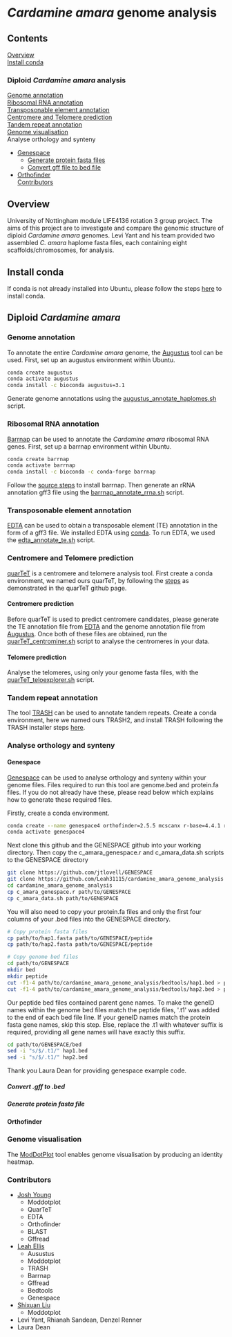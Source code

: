 # *Cardamine amara* genome analysis
## Contents
[Overview](#overview) <br/>
[Install conda](#install-conda) <br/>
### Diploid *Cardamine amara* analysis
[Genome annotation](#genome-annotation) <br/>
[Ribosomal RNA annotation](#ribosomal-rna-annotation) <br/>
[Transposonable element annotation](#transposonable-element-annotation) <br/>
[Centromere and Telomere prediction](#centromere-and-telomere-prediction) <br/>
[Tandem repeat annotation](#tandem-repeat-annotation) <br/>
[Genome visualisation](#genome-visualisation) <br/>
Analyse orthology and synteny <br/>
- [Genespace]()<br/>
  - [Generate protein fasta files]() <br/>
  - [Convert gff file to bed file]() <br/>
- [Orthofinder]() <br/>
[Contributors](#contributors)

## Overview
University of Nottingham module LIFE4136 rotation 3 group project. The aims of this project are to investigate and compare the genomic structure of diploid *Cardamine amara* genomes. Levi Yant and his team provided two assembled *C. amara* haplome fasta files, each containing eight scaffolds/chromosomes, for analysis.

## Install conda
If conda is not already installed into Ubuntu, please follow the steps [here](https://docs.conda.io/projects/conda/en/stable/user-guide/install/linux.html) to install conda.

## Diploid *Cardamine amara*
### Genome annotation
To annotate the entire *Cardamine amara* genome, the [Augustus](https://github.com/Gaius-Augustus/Augustus/tree/master) tool can be used. First, set up an augustus environment within Ubuntu. 
```bash
conda create augustus
conda activate augustus
conda install -c bioconda augustus=3.1
```
Generate genome annotations using the [augustus_annotate_haplomes.sh](https://github.com/Leah31115/cardamine_amara_genome_analysis/blob/main/augustus_annotate_haplomes.sh) script.

### Ribosomal RNA annotation
[Barrnap](https://github.com/tseemann/barrnap) can be used to annotate the *Cardamine amara* ribosomal RNA genes. First, set up a barrnap environment within Ubuntu.
```bash
conda create barrnap
conda activate barrnap
conda install -c bioconda -c conda-forge barrnap
```
Follow the [source steps](https://github.com/tseemann/barrnap?tab=readme-ov-file#source) to install barrnap. Then generate an rRNA annotation gff3 file using the [barrnap_annotate_rrna.sh](https://github.com/Leah31115/cardamine_amara_genome_analysis/blob/main/barrnap_annotate_rrna.sh) script.

### Transposonable element annotation
[EDTA](https://github.com/oushujun/EDTA) can be used to obtain a transposable element (TE) annotation in the form of a gff3 file. We installed EDTA using [conda](https://github.com/oushujun/EDTA?tab=readme-ov-file#install-with-condamamba-linux64). To run EDTA, we used the [edta_annotate_te.sh](https://github.com/Leah31115/cardamine_amara_genome_analysis/blob/main/edta_annotate_te.sh) script.  

### Centromere and Telomere prediction
[quarTeT](https://github.com/aaranyue/quarTeT) is a centromere and telomere analysis tool. First create a conda environment, we named ours quarTeT, by following the [steps](https://github.com/aaranyue/quarTeT?tab=readme-ov-file#dependencies) as demonstrated in the quarTeT github page.

#### Centromere prediction
Before quarTeT is used to predict centromere candidates, please generate the TE annotation file from [EDTA](#transposonable-element-annotation) and the genome annotation file from [Augustus](#genome-annotation). Once both of these files are obtained, run the [quarTeT_centrominer.sh](https://github.com/Leah31115/cardamine_amara_genome_analysis/blob/main/quarTeT_centrominer.sh) script to analyse the centromeres in your data.

#### Telomere prediction
Analyse the telomeres, using only your genome fasta files, with the [quarTeT_teloexplorer.sh](https://github.com/Leah31115/cardamine_amara_genome_analysis/blob/main/quarTeT_teloexplorer.sh) script. 

### Tandem repeat annotation
The tool [TRASH](https://github.com/vlothec/TRASH) can be used to annotate tandem repeats. Create a conda environment, here we named ours TRASH2, and install TRASH following the TRASH installer steps [here](https://github.com/vlothec/TRASH?tab=readme-ov-file#installation).

### Analyse orthology and synteny
#### Genespace
[Genespace](https://github.com/jtlovell/GENESPACE) can be used to analyse orthology and synteny within your genome files. Files required to run this tool are genome.bed and protein.fa files. If you do not already have these, please read below which explains how to generate these required files.

Firstly, create a conda environment.
```bash
conda create --name genespace4 orthofinder=2.5.5 mcscanx r-base=4.4.1 r-devtools r-BiocManager bioconductor-biostrings -y
conda activate genespace4
```

Next clone this github and the GENESPACE github into your working directory. Then copy the c_amara_genespace.r and c_amara_data.sh scripts to the GENESPACE directory
```bash
git clone https://github.com/jtlovell/GENESPACE
git clone https://github.com/Leah31115/cardamine_amara_genome_analysis
cd cardamine_amara_genome_analysis
cp c_amara_genespace.r path/to/GENESPACE
cp c_amara_data.sh path/to/GENESPACE
```

You will also need to copy your protein.fa files and only the first four columns of your .bed files into the GENESPACE directory.
```bash
# Copy protein fasta files
cp path/to/hap1.fasta path/to/GENESPACE/peptide
cp path/to/hap2.fasta path/to/GENESPACE/peptide

# Copy genome bed files
cd path/to/GENESPACE
mkdir bed
mkdir peptide
cut -f1-4 path/to/cardamine_amara_genome_analysis/bedtools/hap1.bed > path/to/GENESPACE/bed/hap1.bed
cut -f1-4 path/to/cardamine_amara_genome_analysis/bedtools/hap2.bed > path/to/GENESPACE/bed/hap2.bed
```

Our peptide bed files contained parent gene names. To make the geneID names within the genome bed files match the peptide files, '.t1' was added to the end of each bed file line. If your geneID names match the protein fasta gene names, skip this step. Else, replace the .t1 with whatever suffix is required, providing all gene names will have exactly this suffix.
```bash
cd path/to/GENESPACE/bed
sed -i "s/$/.t1/" hap1.bed
sed -i "s/$/.t1/" hap2.bed
```

Thank you Laura Dean for providing genespace example code.
##### Convert .gff to .bed

##### Generate protein fasta file

#### Orthofinder

### Genome visualisation
The [ModDotPlot](https://github.com/marbl/ModDotPlot?tab=readme-ov-file#about) tool enables genome visualisation by producing an identity heatmap.


### Contributors
- [Josh Young](https://github.com/mbxjy4)
  - Moddotplot
  - QuarTeT
  - EDTA
  - Orthofinder
  - BLAST
  - Gffread
- [Leah Ellis](https://github.com/Leah31115)
  - Ausustus
  - Moddotplot
  - TRASH
  - Barrnap
  - Gffread
  - Bedtools
  - Genespace
- [Shixuan Liu]()
  - Moddotplot  
- Levi Yant, Rhianah Sandean, Denzel Renner
- Laura Dean
